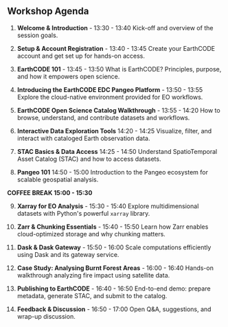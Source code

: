 ## Workshop Agenda

1. **Welcome & Introduction** - 13:30 - 13:40
   Kick-off and overview of the session goals.

2. **Setup & Account Registration** - 13:40 - 13:45
   Create your EarthCODE account and get set up for hands-on access.

3. **EarthCODE 101** - 13:45 - 13:50
   What is EarthCODE? Principles, purpose, and how it empowers open science.

4. **Introducing the EarthCODE EDC Pangeo Platform**  - 13:50 - 13:55
   Explore the cloud-native environment provided for EO workflows.

5. **EarthCODE Open Science Catalog Walkthrough**  - 13:55 - 14:20
   How to browse, understand, and contribute datasets and workflows.

6. **Interactive Data Exploration Tools**  14:20 - 14:25
   Visualize, filter, and interact with cataloged Earth observation data.

7. **STAC Basics & Data Access**  14:25 - 14:50
   Understand SpatioTemporal Asset Catalog (STAC) and how to access datasets.

8. **Pangeo 101**  14:50 - 15:00
   Introduction to the Pangeo ecosystem for scalable geospatial analysis.

**COFFEE BREAK 15:00 - 15:30**

9. **Xarray for EO Analysis** - 15:30 - 15:40 
    Explore multidimensional datasets with Python's powerful `xarray` library.
    
10. **Zarr & Chunking Essentials** - 15:40 - 15:50
    Learn how Zarr enables cloud-optimized storage and why chunking matters.

11. **Dask & Dask Gateway** - 15:50 - 16:00
    Scale computations efficiently using Dask and its gateway service.

12. **Case Study: Analysing Burnt Forest Areas** - 16:00 - 16:40
    Hands-on walkthrough analyzing fire impact using satellite data.

13. **Publishing to EarthCODE**  - 16:40 - 16:50
    End-to-end demo: prepare metadata, generate STAC, and submit to the catalog.

14. **Feedback & Discussion** - 16:50 - 17:00
    Open Q&A, suggestions, and wrap-up discussion.








